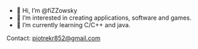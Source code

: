 - 👋 Hi, I’m @fiZZowsky
- 👀 I’m interested in creating applications, software and games.
- 🌱 I’m currently learning C/C++ and java.

Contact: piotrekr852@gmail.com
<!---💞️ I’m looking to collaborate on ...
- 📫 How to reach me ...


fiZZowsky/fiZZowsky is a ✨ special ✨ repository because its `README.md` (this file) appears on your GitHub profile.
You can click the Preview link to take a look at your changes.
--->
